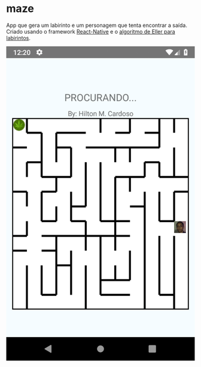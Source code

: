 # maze
App que gera um labirinto e um personagem que tenta encontrar a saída. Criado usando o framework [React-Native](https://facebook.github.io/react-native/) e o [algoritmo de Eller para labirintos](http://weblog.jamisbuck.org/2010/12/29/maze-generation-eller-s-algorithm).

![alt text](https://github.com/PabloHoney42/maze/blob/master/Screenshot_1548937211.png)
